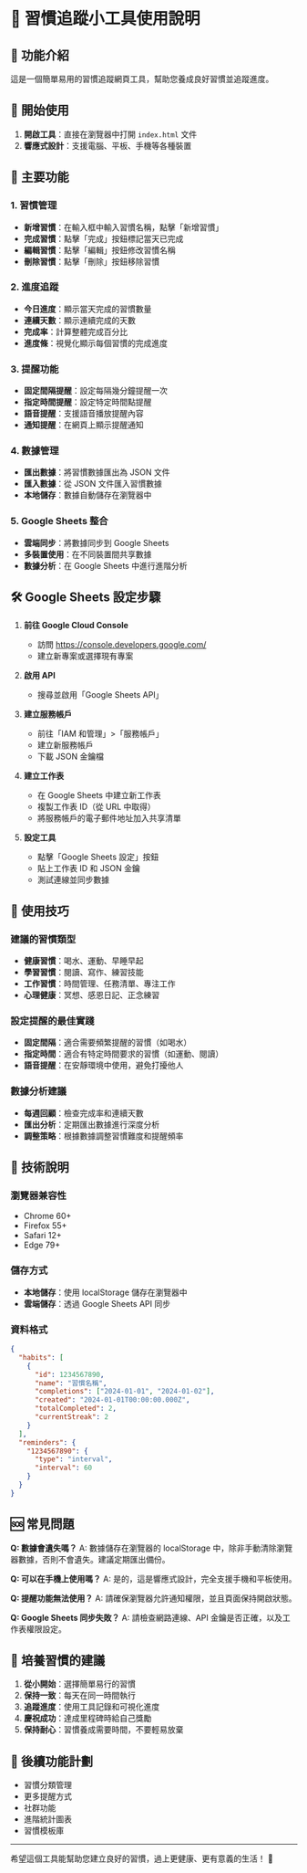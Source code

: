 # 🎯 習慣追蹤小工具使用說明

## 📖 功能介紹

這是一個簡單易用的習慣追蹤網頁工具，幫助您養成良好習慣並追蹤進度。

## 🚀 開始使用

1. **開啟工具**：直接在瀏覽器中打開 `index.html` 文件
2. **響應式設計**：支援電腦、平板、手機等各種裝置

## 🎨 主要功能

### 1. 習慣管理
- **新增習慣**：在輸入框中輸入習慣名稱，點擊「新增習慣」
- **完成習慣**：點擊「完成」按鈕標記當天已完成
- **編輯習慣**：點擊「編輯」按鈕修改習慣名稱
- **刪除習慣**：點擊「刪除」按鈕移除習慣

### 2. 進度追蹤
- **今日進度**：顯示當天完成的習慣數量
- **連續天數**：顯示連續完成的天數
- **完成率**：計算整體完成百分比
- **進度條**：視覺化顯示每個習慣的完成進度

### 3. 提醒功能
- **固定間隔提醒**：設定每隔幾分鐘提醒一次
- **指定時間提醒**：設定特定時間點提醒
- **語音提醒**：支援語音播放提醒內容
- **通知提醒**：在網頁上顯示提醒通知

### 4. 數據管理
- **匯出數據**：將習慣數據匯出為 JSON 文件
- **匯入數據**：從 JSON 文件匯入習慣數據
- **本地儲存**：數據自動儲存在瀏覽器中

### 5. Google Sheets 整合
- **雲端同步**：將數據同步到 Google Sheets
- **多裝置使用**：在不同裝置間共享數據
- **數據分析**：在 Google Sheets 中進行進階分析

## 🛠️ Google Sheets 設定步驟

1. **前往 Google Cloud Console**
   - 訪問 https://console.developers.google.com/
   - 建立新專案或選擇現有專案

2. **啟用 API**
   - 搜尋並啟用「Google Sheets API」

3. **建立服務帳戶**
   - 前往「IAM 和管理」>「服務帳戶」
   - 建立新服務帳戶
   - 下載 JSON 金鑰檔

4. **建立工作表**
   - 在 Google Sheets 中建立新工作表
   - 複製工作表 ID（從 URL 中取得）
   - 將服務帳戶的電子郵件地址加入共享清單

5. **設定工具**
   - 點擊「Google Sheets 設定」按鈕
   - 貼上工作表 ID 和 JSON 金鑰
   - 測試連線並同步數據

## 📱 使用技巧

### 建議的習慣類型
- **健康習慣**：喝水、運動、早睡早起
- **學習習慣**：閱讀、寫作、練習技能
- **工作習慣**：時間管理、任務清單、專注工作
- **心理健康**：冥想、感恩日記、正念練習

### 設定提醒的最佳實踐
- **固定間隔**：適合需要頻繁提醒的習慣（如喝水）
- **指定時間**：適合有特定時間要求的習慣（如運動、閱讀）
- **語音提醒**：在安靜環境中使用，避免打擾他人

### 數據分析建議
- **每週回顧**：檢查完成率和連續天數
- **匯出分析**：定期匯出數據進行深度分析
- **調整策略**：根據數據調整習慣難度和提醒頻率

## 🔧 技術說明

### 瀏覽器兼容性
- Chrome 60+
- Firefox 55+
- Safari 12+
- Edge 79+

### 儲存方式
- **本地儲存**：使用 localStorage 儲存在瀏覽器中
- **雲端儲存**：透過 Google Sheets API 同步

### 資料格式
```json
{
  "habits": [
    {
      "id": 1234567890,
      "name": "習慣名稱",
      "completions": ["2024-01-01", "2024-01-02"],
      "created": "2024-01-01T00:00:00.000Z",
      "totalCompleted": 2,
      "currentStreak": 2
    }
  ],
  "reminders": {
    "1234567890": {
      "type": "interval",
      "interval": 60
    }
  }
}
```

## 🆘 常見問題

**Q: 數據會遺失嗎？**
A: 數據儲存在瀏覽器的 localStorage 中，除非手動清除瀏覽器數據，否則不會遺失。建議定期匯出備份。

**Q: 可以在手機上使用嗎？**
A: 是的，這是響應式設計，完全支援手機和平板使用。

**Q: 提醒功能無法使用？**
A: 請確保瀏覽器允許通知權限，並且頁面保持開啟狀態。

**Q: Google Sheets 同步失敗？**
A: 請檢查網路連線、API 金鑰是否正確，以及工作表權限設定。

## 🎯 培養習慣的建議

1. **從小開始**：選擇簡單易行的習慣
2. **保持一致**：每天在同一時間執行
3. **追蹤進度**：使用工具記錄和可視化進度
4. **慶祝成功**：達成里程碑時給自己獎勵
5. **保持耐心**：習慣養成需要時間，不要輕易放棄

## 🔮 後續功能計劃

- 習慣分類管理
- 更多提醒方式
- 社群功能
- 進階統計圖表
- 習慣模板庫

---

希望這個工具能幫助您建立良好的習慣，過上更健康、更有意義的生活！ 🌟
